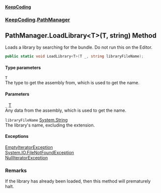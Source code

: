 #### [KeepCoding](index.md 'index')
### [KeepCoding](KeepCoding.md 'KeepCoding').[PathManager](KeepCoding_PathManager.md 'KeepCoding.PathManager')
## PathManager.LoadLibrary&lt;T&gt;(T, string) Method
Loads a library by searching for the bundle. Do not run this on the Editor.  
```csharp
public static void LoadLibrary<T>(T _, string libraryFileName);
```
#### Type parameters
<a name='KeepCoding_PathManager_LoadLibrary_T_(T_string)_T'></a>
`T`  
The type to get the assembly from, which is used to get the name.
  
#### Parameters
<a name='KeepCoding_PathManager_LoadLibrary_T_(T_string)__'></a>
`_` [T](KeepCoding_PathManager_LoadLibrary_T_(T_string).md#KeepCoding_PathManager_LoadLibrary_T_(T_string)_T 'KeepCoding.PathManager.LoadLibrary&lt;T&gt;(T, string).T')  
Any data from the assembly, which is used to get the name.
  
<a name='KeepCoding_PathManager_LoadLibrary_T_(T_string)_libraryFileName'></a>
`libraryFileName` [System.String](https://docs.microsoft.com/en-us/dotnet/api/System.String 'System.String')  
The library's name, excluding the extension.
  
#### Exceptions
[EmptyIteratorException](KeepCoding_EmptyIteratorException.md 'KeepCoding.EmptyIteratorException')  
[System.IO.FileNotFoundException](https://docs.microsoft.com/en-us/dotnet/api/System.IO.FileNotFoundException 'System.IO.FileNotFoundException')  
[NullIteratorException](KeepCoding_NullIteratorException.md 'KeepCoding.NullIteratorException')  
### Remarks
If the library has already been loaded, then this method will prematurely halt.  
